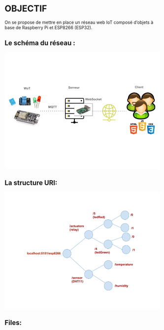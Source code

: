 # OBJECTIF
On se propose de mettre en place un réseau web IoT composé d’objets à base de Raspberry Pi et ESP8266 (ESP32).

## Le schéma du réseau :
![web_iot.png](images/web_iot.png)

## La structure URI:
![struct-uri.png](images/struct-uri.png)

## Files:

